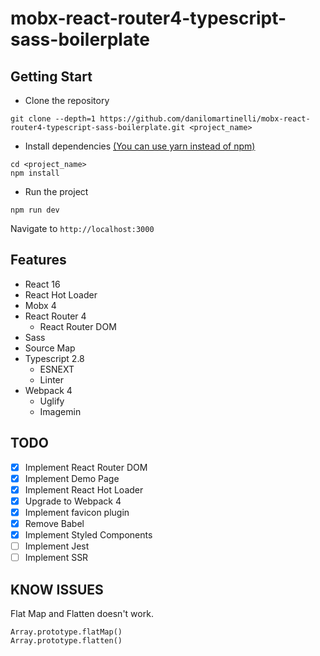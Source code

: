 # mobx-react-router4-typescript-sass-boilerplate

## Getting Start

- Clone the repository

```
git clone --depth=1 https://github.com/danilomartinelli/mobx-react-router4-typescript-sass-boilerplate.git <project_name>
```

- Install dependencies [(You can use yarn instead of npm)](https://yarnpkg.com/lang/en/docs/migrating-from-npm/)

```
cd <project_name>
npm install
```

- Run the project

```
npm run dev
```

Navigate to `http://localhost:3000`

## Features

- React 16
- React Hot Loader
- Mobx 4
- React Router 4
  - React Router DOM
- Sass
- Source Map
- Typescript 2.8
  - ESNEXT
  - Linter
- Webpack 4
  - Uglify
  - Imagemin

## TODO

- [x] Implement React Router DOM
- [x] Implement Demo Page
- [x] Implement React Hot Loader
- [x] Upgrade to Webpack 4
- [x] Implement favicon plugin
- [x] Remove Babel
- [x] Implement Styled Components
- [ ] Implement Jest
- [ ] Implement SSR

## KNOW ISSUES

Flat Map and Flatten doesn't work.

```
Array.prototype.flatMap()
Array.prototype.flatten()
```
